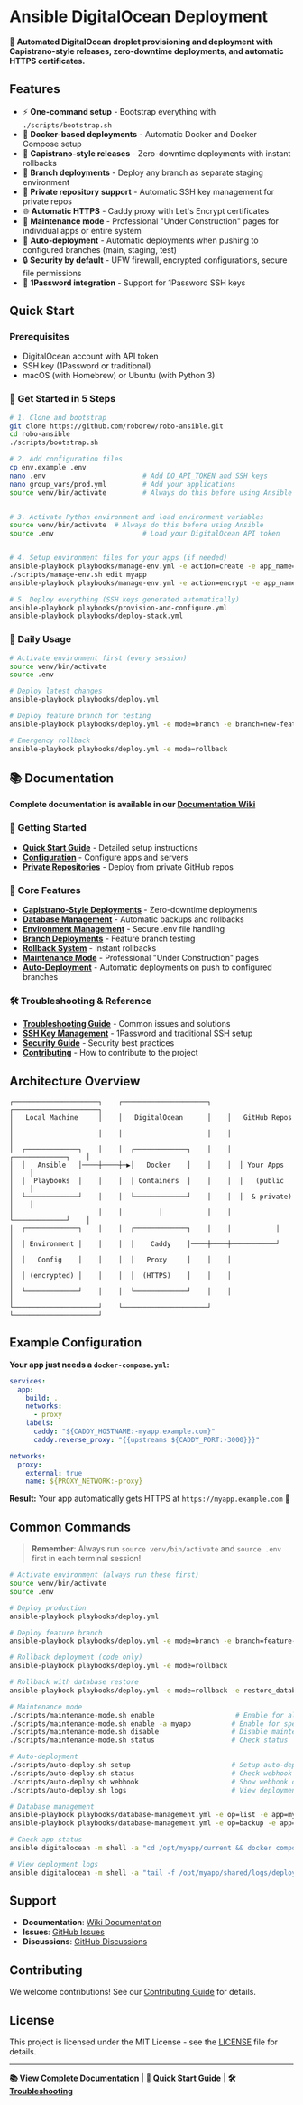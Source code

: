 # Ansible DigitalOcean Deployment

🚀 **Automated DigitalOcean droplet provisioning and deployment with Capistrano-style releases, zero-downtime deployments, and automatic HTTPS certificates.**

## Features

- ⚡ **One-command setup** - Bootstrap everything with `./scripts/bootstrap.sh`
- 🐳 **Docker-based deployments** - Automatic Docker and Docker Compose setup
- 🎯 **Capistrano-style releases** - Zero-downtime deployments with instant rollbacks
- 🌿 **Branch deployments** - Deploy any branch as separate staging environment
- 🔐 **Private repository support** - Automatic SSH key management for private repos
- 🌐 **Automatic HTTPS** - Caddy proxy with Let's Encrypt certificates
- 🚧 **Maintenance mode** - Professional "Under Construction" pages for individual apps or entire system
- 🤖 **Auto-deployment** - Automatic deployments when pushing to configured branches (main, staging, test)
- 🔒 **Security by default** - UFW firewall, encrypted configurations, secure file permissions
- 🔑 **1Password integration** - Support for 1Password SSH keys

## Quick Start

### Prerequisites

- DigitalOcean account with API token
- SSH key (1Password or traditional)
- macOS (with Homebrew) or Ubuntu (with Python 3)

### 🚀 Get Started in 5 Steps

```bash
# 1. Clone and bootstrap
git clone https://github.com/roborew/robo-ansible.git
cd robo-ansible
./scripts/bootstrap.sh

# 2. Add configuration files
cp env.example .env
nano .env                        # Add DO_API_TOKEN and SSH keys
nano group_vars/prod.yml         # Add your applications
source venv/bin/activate         # Always do this before using Ansible


# 3. Activate Python environment and load environment variables
source venv/bin/activate  # Always do this before using Ansible
source .env                      # Load your DigitalOcean API token


# 4. Setup environment files for your apps (if needed)
ansible-playbook playbooks/manage-env.yml -e action=create -e app_name=myapp
./scripts/manage-env.sh edit myapp                                       # Edit environment variables
ansible-playbook playbooks/manage-env.yml -e action=encrypt -e app_name=myapp

# 5. Deploy everything (SSH keys generated automatically)
ansible-playbook playbooks/provision-and-configure.yml
ansible-playbook playbooks/deploy-stack.yml                             # Handles SSH keys automatically!
```

### 🔄 Daily Usage

```bash
# Activate environment first (every session)
source venv/bin/activate
source .env

# Deploy latest changes
ansible-playbook playbooks/deploy.yml

# Deploy feature branch for testing
ansible-playbook playbooks/deploy.yml -e mode=branch -e branch=new-feature

# Emergency rollback
ansible-playbook playbooks/deploy.yml -e mode=rollback
```

## 📚 Documentation

**Complete documentation is available in our [Documentation Wiki](documents/Home.md)**

### 🚀 Getting Started

- **[Quick Start Guide](documents/Quick-Start.md)** - Detailed setup instructions
- **[Configuration](documents/Configuration.md)** - Configure apps and servers
- **[Private Repositories](documents/Private-Repositories.md)** - Deploy from private GitHub repos

### 🎯 Core Features

- **[Capistrano-Style Deployments](documents/Deployment-System.md)** - Zero-downtime deployments
- **[Database Management](documents/Database-Management.md)** - Automatic backups and rollbacks
- **[Environment Management](documents/Environment-Management.md)** - Secure .env file handling
- **[Branch Deployments](documents/Branch-Deployments.md)** - Feature branch testing
- **[Rollback System](documents/Rollback-System.md)** - Instant rollbacks
- **[Maintenance Mode](documents/Maintenance-Mode.md)** - Professional "Under Construction" pages
- **[Auto-Deployment](documents/Auto-Deployment.md)** - Automatic deployments on push to configured branches

### 🛠️ Troubleshooting & Reference

- **[Troubleshooting Guide](documents/Troubleshooting.md)** - Common issues and solutions
- **[SSH Key Management](documents/SSH-Keys.md)** - 1Password and traditional SSH setup
- **[Security Guide](documents/Security.md)** - Security best practices
- **[Contributing](documents/Contributing.md)** - How to contribute to the project

## Architecture Overview

```
┌─────────────────────┐    ┌─────────────────────┐    ┌─────────────────────┐
│   Local Machine     │    │   DigitalOcean      │    │   GitHub Repos      │
│                     │    │                     │    │                     │
│  ┌─────────────┐    │    │  ┌─────────────┐    │    │  ┌─────────────┐    │
│  │   Ansible   │────┼────┼─▶│   Docker    │    │    │  │ Your Apps   │    │
│  │  Playbooks  │    │    │  │ Containers  │    │    │  │   (public   │    │
│  └─────────────┘    │    │  └─────────────┘    │    │  │  & private) │    │
│                     │    │         │           │    │  └─────────────┘    │
│  ┌─────────────┐    │    │  ┌─────────────┐    │    │           │         │
│  │ Environment │    │    │  │    Caddy    │────┼────┼───────────┘         │
│  │   Config    │    │    │  │   Proxy     │    │    │                     │
│  │ (encrypted) │    │    │  │  (HTTPS)    │    │    │                     │
│  └─────────────┘    │    │  └─────────────┘    │    │                     │
└─────────────────────┘    └─────────────────────┘    └─────────────────────┘
```

## Example Configuration

**Your app just needs a `docker-compose.yml`:**

```yaml
services:
  app:
    build: .
    networks:
      - proxy
    labels:
      caddy: "${CADDY_HOSTNAME:-myapp.example.com}"
      caddy.reverse_proxy: "{{upstreams ${CADDY_PORT:-3000}}}"

networks:
  proxy:
    external: true
    name: ${PROXY_NETWORK:-proxy}
```

**Result:** Your app automatically gets HTTPS at `https://myapp.example.com` 🎉

## Common Commands

> **Remember**: Always run `source venv/bin/activate` and `source .env` first in each terminal session!

```bash
# Activate environment (always run these first)
source venv/bin/activate
source .env

# Deploy production
ansible-playbook playbooks/deploy.yml

# Deploy feature branch
ansible-playbook playbooks/deploy.yml -e mode=branch -e branch=feature-name

# Rollback deployment (code only)
ansible-playbook playbooks/deploy.yml -e mode=rollback

# Rollback with database restore
ansible-playbook playbooks/deploy.yml -e mode=rollback -e restore_database=true

# Maintenance mode
./scripts/maintenance-mode.sh enable                    # Enable for all apps
./scripts/maintenance-mode.sh enable -a myapp          # Enable for specific app only
./scripts/maintenance-mode.sh disable                  # Disable maintenance
./scripts/maintenance-mode.sh status                   # Check status

# Auto-deployment
./scripts/auto-deploy.sh setup                         # Setup auto-deployment service
./scripts/auto-deploy.sh status                        # Check webhook service status
./scripts/auto-deploy.sh webhook                       # Show webhook configuration
./scripts/auto-deploy.sh logs                          # View deployment logs

# Database management
ansible-playbook playbooks/database-management.yml -e op=list -e app=myapp
ansible-playbook playbooks/database-management.yml -e op=backup -e app=myapp

# Check app status
ansible digitalocean -m shell -a "cd /opt/myapp/current && docker compose ps"

# View deployment logs
ansible digitalocean -m shell -a "tail -f /opt/myapp/shared/logs/deploy_*.log"
```

## Support

- **Documentation**: [Wiki Documentation](documents/Home.md)
- **Issues**: [GitHub Issues](https://github.com/roborew/robo-ansible/issues)
- **Discussions**: [GitHub Discussions](https://github.com/roborew/robo-ansible/discussions)

## Contributing

We welcome contributions! See our [Contributing Guide](documents/Contributing.md) for details.

## License

This project is licensed under the MIT License - see the [LICENSE](LICENSE) file for details.

---

**[📚 View Complete Documentation](documents/Home.md)** | **[🚀 Quick Start Guide](documents/Quick-Start.md)** | **[🛠️ Troubleshooting](documents/Troubleshooting.md)**
